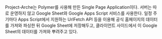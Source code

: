 Project-Arche는 Polymer를 사용해 만든 Single Page Application이다. 서버는 따로 운영하지 않고 Google Sheet와 Google Apps Script 서비스를 사용한다. 일정 주기마다 Apps Script에서 지원하는 UrlFetch API 등을 이용해 공식 홈페이지의 데이터를 가져와 파싱한 뒤 Google Sheet에 저장해두고, 클라이언트 사이드에서 이 Google Sheet의 데이터를 가져와 뿌려주고 있다.
